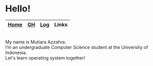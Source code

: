 # Hello! 

| [Home](https://mutiarazzahra.github.io/os212/) | [GH](https://github.com/mutiarazzahra) | [Log](https://mutiarazzahra.github.io/os212/TXT/mylog.txt) | Links |
|:----------------------------------------------:|:--------------------------------------:|:----------------------------------------------------------:|:-----:|
<br>
My name is Mutiara Azzahra. 
<br>
I’m an undergraduate Computer Science student at the University of Indonesia.
<br>
Let's learn operating system together!


